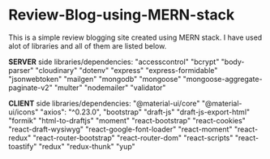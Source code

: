 ﻿# Review-Blog-using-MERN-stack

This is a simple review blogging site created using MERN stack. I have used alot of libraries and all of them are listed below.

<b>SERVER</b> side libraries/dependencies: 
"accesscontrol"
"bcrypt"
"body-parser"
"cloudinary"
"dotenv"
"express"
"express-formidable"
"jsonwebtoken"
"mailgen"
"mongodb"
"mongoose"
"mongoose-aggregate-paginate-v2"
"multer"
"nodemailer"
"validator"

<b>CLIENT</b> side libraries/dependencies:
"@material-ui/core"
"@material-ui/icons"
"axios": "^0.23.0",
"bootstrap"
"draft-js"
"draft-js-export-html"
"formik"
"html-to-draftjs"
"moment"
"react-bootstrap"
"react-cookies"
"react-draft-wysiwyg"
"react-google-font-loader"
"react-moment"
"react-redux"
"react-router-bootstrap"
"react-router-dom"
"react-scripts"
"react-toastify"
"redux"
"redux-thunk"
"yup"
